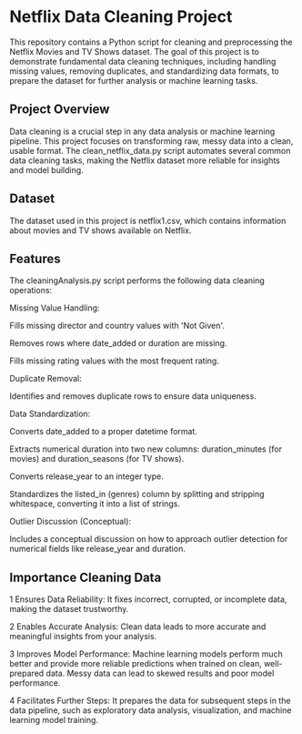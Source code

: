 # Netflix Data Cleaning Project
This repository contains a Python script for cleaning and preprocessing the Netflix Movies and TV Shows dataset. The goal of this project is to demonstrate fundamental data cleaning techniques, including handling missing values, removing duplicates, and standardizing data formats, to prepare the dataset for further analysis or machine learning tasks.

## Project Overview
Data cleaning is a crucial step in any data analysis or machine learning pipeline. This project focuses on transforming raw, messy data into a clean, usable format. The clean_netflix_data.py script automates several common data cleaning tasks, making the Netflix dataset more reliable for insights and model building.

## Dataset
The dataset used in this project is netflix1.csv, which contains information about movies and TV shows available on Netflix.

## Features
The cleaningAnalysis.py script performs the following data cleaning operations:

Missing Value Handling:

Fills missing director and country values with 'Not Given'.

Removes rows where date_added or duration are missing.

Fills missing rating values with the most frequent rating.

Duplicate Removal:

Identifies and removes duplicate rows to ensure data uniqueness.

Data Standardization:

Converts date_added to a proper datetime format.

Extracts numerical duration into two new columns: duration_minutes (for movies) and duration_seasons (for TV shows).

Converts release_year to an integer type.

Standardizes the listed_in (genres) column by splitting and stripping whitespace, converting it into a list of strings.

Outlier Discussion (Conceptual):

Includes a conceptual discussion on how to approach outlier detection for numerical fields like release_year and duration.

## Importance Cleaning Data
1 Ensures Data Reliability: It fixes incorrect, corrupted, or incomplete data, making the dataset trustworthy.

2 Enables Accurate Analysis: Clean data leads to more accurate and meaningful insights from your analysis.

3 Improves Model Performance: Machine learning models perform much better and provide more reliable predictions when trained on clean, well-prepared data. Messy data can lead to skewed results and poor model performance.

4 Facilitates Further Steps: It prepares the data for subsequent steps in the data pipeline, such as exploratory data analysis, visualization, and machine learning model training.
